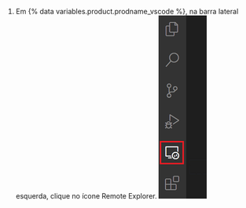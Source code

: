 1. Em {% data variables.product.prodname_vscode %}, na barra lateral esquerda, clique no ícone Remote Explorer. ![O ícone do Remote Explorer em {% data variables.product.prodname_vscode %}](/assets/images/help/codespaces/click-remote-explorer-icon-vscode.png)